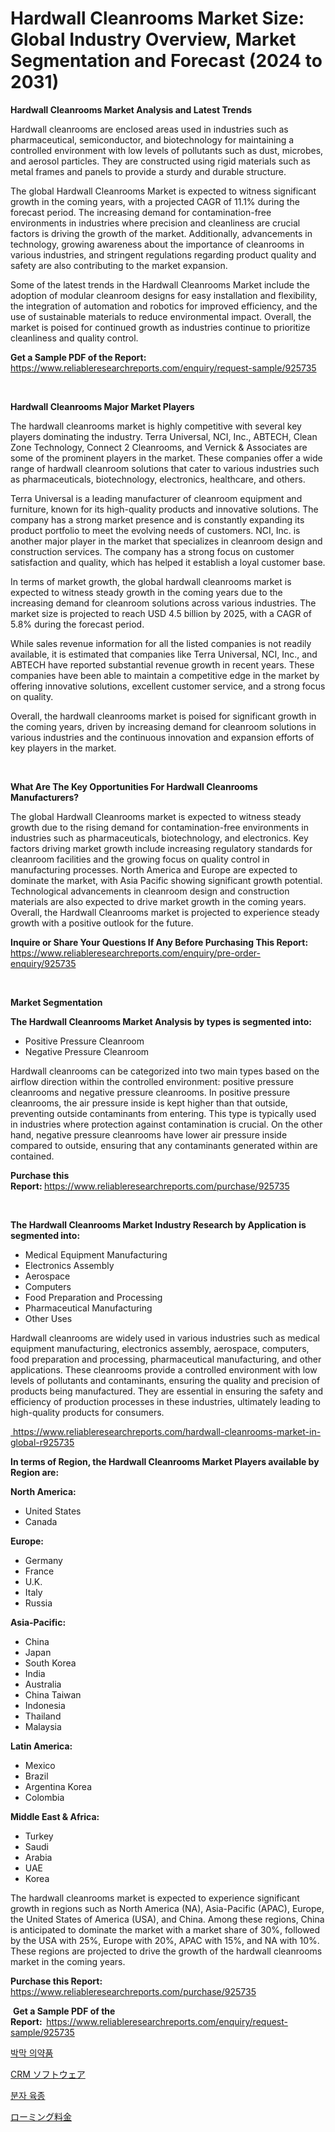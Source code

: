 <p><h1>Hardwall Cleanrooms Market Size: Global Industry Overview, Market Segmentation and Forecast (2024 to 2031)</h1></p><p><strong>Hardwall Cleanrooms Market Analysis and Latest Trends</strong></p>
<p><p>Hardwall cleanrooms are enclosed areas used in industries such as pharmaceutical, semiconductor, and biotechnology for maintaining a controlled environment with low levels of pollutants such as dust, microbes, and aerosol particles. They are constructed using rigid materials such as metal frames and panels to provide a sturdy and durable structure.</p><p>The global Hardwall Cleanrooms Market is expected to witness significant growth in the coming years, with a projected CAGR of 11.1% during the forecast period. The increasing demand for contamination-free environments in industries where precision and cleanliness are crucial factors is driving the growth of the market. Additionally, advancements in technology, growing awareness about the importance of cleanrooms in various industries, and stringent regulations regarding product quality and safety are also contributing to the market expansion.</p><p>Some of the latest trends in the Hardwall Cleanrooms Market include the adoption of modular cleanroom designs for easy installation and flexibility, the integration of automation and robotics for improved efficiency, and the use of sustainable materials to reduce environmental impact. Overall, the market is poised for continued growth as industries continue to prioritize cleanliness and quality control.</p></p>
<p><strong>Get a Sample PDF of the Report:&nbsp;</strong> <a href="https://www.reliableresearchreports.com/enquiry/request-sample/925735">https://www.reliableresearchreports.com/enquiry/request-sample/925735</a></p>
<p>&nbsp;</p>
<p><strong>Hardwall Cleanrooms Major Market Players</strong></p>
<p><p>The hardwall cleanrooms market is highly competitive with several key players dominating the industry. Terra Universal, NCI, Inc., ABTECH, Clean Zone Technology, Connect 2 Cleanrooms, and Vernick & Associates are some of the prominent players in the market. These companies offer a wide range of hardwall cleanroom solutions that cater to various industries such as pharmaceuticals, biotechnology, electronics, healthcare, and others.</p><p>Terra Universal is a leading manufacturer of cleanroom equipment and furniture, known for its high-quality products and innovative solutions. The company has a strong market presence and is constantly expanding its product portfolio to meet the evolving needs of customers. NCI, Inc. is another major player in the market that specializes in cleanroom design and construction services. The company has a strong focus on customer satisfaction and quality, which has helped it establish a loyal customer base.</p><p>In terms of market growth, the global hardwall cleanrooms market is expected to witness steady growth in the coming years due to the increasing demand for cleanroom solutions across various industries. The market size is projected to reach USD 4.5 billion by 2025, with a CAGR of 5.8% during the forecast period.</p><p>While sales revenue information for all the listed companies is not readily available, it is estimated that companies like Terra Universal, NCI, Inc., and ABTECH have reported substantial revenue growth in recent years. These companies have been able to maintain a competitive edge in the market by offering innovative solutions, excellent customer service, and a strong focus on quality.</p><p>Overall, the hardwall cleanrooms market is poised for significant growth in the coming years, driven by increasing demand for cleanroom solutions in various industries and the continuous innovation and expansion efforts of key players in the market.</p></p>
<p>&nbsp;</p>
<p><strong>What Are The Key Opportunities For Hardwall Cleanrooms Manufacturers?</strong></p>
<p><p>The global Hardwall Cleanrooms market is expected to witness steady growth due to the rising demand for contamination-free environments in industries such as pharmaceuticals, biotechnology, and electronics. Key factors driving market growth include increasing regulatory standards for cleanroom facilities and the growing focus on quality control in manufacturing processes. North America and Europe are expected to dominate the market, with Asia Pacific showing significant growth potential. Technological advancements in cleanroom design and construction materials are also expected to drive market growth in the coming years. Overall, the Hardwall Cleanrooms market is projected to experience steady growth with a positive outlook for the future.</p></p>
<p><strong>Inquire or Share Your Questions If Any Before Purchasing This Report:</strong> <a href="https://www.reliableresearchreports.com/enquiry/pre-order-enquiry/925735">https://www.reliableresearchreports.com/enquiry/pre-order-enquiry/925735</a></p>
<p>&nbsp;</p>
<p><strong>Market Segmentation</strong></p>
<p><strong>The Hardwall Cleanrooms Market Analysis by types is segmented into:</strong></p>
<p><ul><li>Positive Pressure Cleanroom</li><li>Negative Pressure Cleanroom</li></ul></p>
<p><p>Hardwall cleanrooms can be categorized into two main types based on the airflow direction within the controlled environment: positive pressure cleanrooms and negative pressure cleanrooms. In positive pressure cleanrooms, the air pressure inside is kept higher than that outside, preventing outside contaminants from entering. This type is typically used in industries where protection against contamination is crucial. On the other hand, negative pressure cleanrooms have lower air pressure inside compared to outside, ensuring that any contaminants generated within are contained.</p></p>
<p><strong>Purchase this Report:&nbsp;</strong><a href="https://www.reliableresearchreports.com/purchase/925735">https://www.reliableresearchreports.com/purchase/925735</a></p>
<p>&nbsp;</p>
<p><strong>The Hardwall Cleanrooms Market Industry Research by Application is segmented into:</strong></p>
<p><ul><li>Medical Equipment Manufacturing</li><li>Electronics Assembly</li><li>Aerospace</li><li>Computers</li><li>Food Preparation and Processing</li><li>Pharmaceutical Manufacturing</li><li>Other Uses</li></ul></p>
<p><p>Hardwall cleanrooms are widely used in various industries such as medical equipment manufacturing, electronics assembly, aerospace, computers, food preparation and processing, pharmaceutical manufacturing, and other applications. These cleanrooms provide a controlled environment with low levels of pollutants and contaminants, ensuring the quality and precision of products being manufactured. They are essential in ensuring the safety and efficiency of production processes in these industries, ultimately leading to high-quality products for consumers.</p></p>
<p><a href="https://www.reliableresearchreports.com/hardwall-cleanrooms-market-in-global-r925735">&nbsp;https://www.reliableresearchreports.com/hardwall-cleanrooms-market-in-global-r925735</a></p>
<p><strong>In terms of Region, the Hardwall Cleanrooms Market Players available by Region are:</strong></p>
<p>
    <p> <strong> North America: </strong>
        <ul>
            <li>United States</li>
            <li>Canada</li>
        </ul>
        </p> 
    <p> <strong> Europe: </strong>
        <ul>
            <li>Germany</li>
            <li>France</li>
            <li>U.K.</li>
            <li>Italy</li>
            <li>Russia</li>
        </ul>
        </p> 
    <p> <strong> Asia-Pacific: </strong>
        <ul>
            <li>China</li>
            <li>Japan</li>
            <li>South Korea</li>
            <li>India</li>
            <li>Australia</li>
            <li>China Taiwan</li>
            <li>Indonesia</li>
            <li>Thailand</li>
            <li>Malaysia</li>
        </ul>
        </p> 
    <p> <strong> Latin America: </strong>
        <ul>
            <li>Mexico</li>
            <li>Brazil</li>
            <li>Argentina Korea</li>
            <li>Colombia</li>
        </ul>
        </p> 
    <p> <strong> Middle East & Africa: </strong>
        <ul>
            <li>Turkey</li>
            <li>Saudi</li>
            <li>Arabia</li>
            <li>UAE</li>
            <li>Korea</li>
        </ul>
    </p>
    </p>
<p><p>The hardwall cleanrooms market is expected to experience significant growth in regions such as North America (NA), Asia-Pacific (APAC), Europe, the United States of America (USA), and China. Among these regions, China is anticipated to dominate the market with a market share of 30%, followed by the USA with 25%, Europe with 20%, APAC with 15%, and NA with 10%. These regions are projected to drive the growth of the hardwall cleanrooms market in the coming years.</p></p>
<p><strong>Purchase this Report: </strong><a href="https://www.reliableresearchreports.com/purchase/925735">https://www.reliableresearchreports.com/purchase/925735</a></p>
<p>&nbsp;<strong>Get a Sample PDF of the Report:&nbsp;&nbsp;</strong><a href="https://www.reliableresearchreports.com/enquiry/request-sample/925735">https://www.reliableresearchreports.com/enquiry/request-sample/925735</a></p>
<p><strong></strong></p>
<p><p><a href="https://medium.com/@ralphyjames/%EC%96%87%EC%9D%80-%EB%A7%89-%EC%9D%98%EC%95%BD%ED%92%88-%EC%8B%9C%EC%9E%A5-%EC%8B%9C%EC%9E%A5-%EC%A0%90%EC%9C%A0%EC%9C%A8-%EC%8B%9C%EC%9E%A5-%EB%8F%99%ED%96%A5-%EB%B0%8F-%EB%AF%B8%EB%9E%98-%EC%84%B1%EC%9E%A5-%ED%83%90%EC%83%89-fcf5467108d0">박막 의약품</a></p><p><a href="https://medium.com/@lauriank/crm%E3%82%BD%E3%83%95%E3%83%88%E3%82%A6%E3%82%A7%E3%82%A2%E5%B8%82%E5%A0%B4%E3%83%AC%E3%83%9D%E3%83%BC%E3%83%88%E3%81%AF-%E3%81%93%E3%81%AE%E5%B8%82%E5%A0%B4%E3%81%AE%E6%9C%80%E6%96%B0%E3%83%88%E3%83%AC%E3%83%B3%E3%83%89%E3%81%A8%E6%88%90%E9%95%B7%E6%A9%9F%E4%BC%9A%E3%82%92%E6%98%8E%E3%82%89%E3%81%8B%E3%81%AB%E3%81%97%E3%81%BE%E3%81%99-8de9ce9e3cea">CRM ソフトウェア</a></p><p><a href="https://medium.com/@eugenekim6262/%EB%B6%84%EC%9E%90-%EC%9C%A1%EC%A2%85-%EC%8B%9C%EC%9E%A5-%EA%B7%9C%EB%AA%A8%EB%8A%94-%EA%B8%80%EB%A1%9C%EB%B2%8C-%EC%82%B0%EC%97%85%EC%97%90%EC%84%9C-%EC%B5%9C%EA%B3%A0%EC%9D%98-%EB%A7%88%EC%BC%80%ED%8C%85-%EC%B1%84%EB%84%90%EC%9D%84-%EB%B3%B4%EC%97%AC%EC%A4%80%EB%8B%A4-f3c6a5f2fa11">분자 육종</a></p><p><a href="https://medium.com/@horaceogisich78/%E3%83%AD%E3%83%BC%E3%83%9F%E3%83%B3%E3%82%B0%E6%96%99%E9%87%91%E5%B8%82%E5%A0%B4-%E5%B8%82%E5%A0%B4%E3%81%AEcagr-%E5%B8%82%E5%A0%B4%E5%8B%95%E5%90%91-%E6%88%90%E9%95%B7%E6%88%A6%E7%95%A5%E3%81%AB%E9%96%A2%E3%81%99%E3%82%8B%E6%B4%9E%E5%AF%9F-f80d46195d27">ローミング料金</a></p></p>